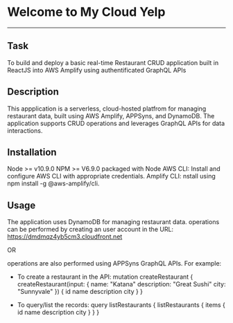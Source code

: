 # Welcome to My Cloud Yelp
***

## Task
To build and deploy a basic real-time Restaurant CRUD application built in ReactJS into 
AWS Amplify using authentificated GraphQL APIs

## Description
This appplication is a serverless, cloud-hosted platfrom for managing restaurant data, built using AWS Amplify, APPSyns, and DynamoDB.
The application supports CRUD operations and leverages GraphQL APIs for data interactions.

## Installation
Node >= v10.9.0
NPM >= V6.9.0 packaged with Node
AWS CLI: Install and configure AWS CLI with appropriate credentials.
Amplify CLI: nstall using npm install -g @aws-amplify/cli.

## Usage
The application uses DynamoDB for managing restaurant data. 
operations can be performed by creating an user account in the URL: https://dmdmqz4yb5cm3.cloudfront.net

OR  

operations are also performed using APPSyns GraphQL APIs. For example:
- To create a restaurant in the API:
mutation createRestaurant {
  createRestaurant(input: {
    name: "Katana"
    description: "Great Sushi"
    city: "Sunnyvale"
  }) {
    id name description city
  }
}

- To query/list the records:
query listRestaurants {
  listRestaurants {
    items {
      id
      name
      description
      city
    }
  }
}

